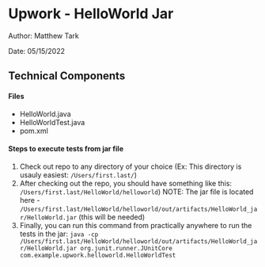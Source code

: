 # Upwork - HelloWorld Jar

Author: Matthew Tark

Date: 05/15/2022

## Technical Components

#### Files
- HelloWorld.java
- HelloWorldTest.java
- pom.xml

#### Steps to execute tests from jar file

1) Check out repo to any directory of your choice (Ex: This directory is usauly easiest: ``/Users/first.last/``)
2) After checking out the repo, you should have something like this: ``/Users/first.last/HelloWorld/helloworld``)
   NOTE: The jar file is located here - ``/Users/first.last/HelloWorld/helloworld/out/artifacts/HelloWorld_jar/HelloWorld.jar`` (this will be needed)
3) Finally, you can run this command from practically anywhere to run the tests in the jar:
``java -cp /Users/first.last/HelloWorld/helloworld/out/artifacts/HelloWorld_jar/HelloWorld.jar org.junit.runner.JUnitCore com.example.upwork.helloworld.HelloWorldTest``
